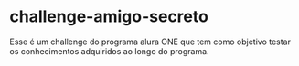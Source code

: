 # challenge-amigo-secreto
Esse é um challenge do programa alura ONE que tem como objetivo testar os conhecimentos adquiridos ao longo do programa.
